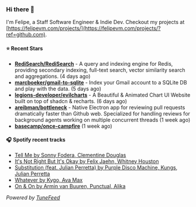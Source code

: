 ### Hi there 👋

I'm Felipe, a Staff Software Engineer & Indie Dev. Checkout my projects at [https://felipevm.com/projects/](https://felipevm.com/projects/?ref=github.com).

#### ⭐ Recent Stars
- **[RediSearch/RediSearch](https://github.com/RediSearch/RediSearch)** - A query and indexing engine for Redis, providing secondary indexing, full-text search, vector similarity search and aggregations. (4 days ago)
- **[marcboeker/gmail-to-sqlite](https://github.com/marcboeker/gmail-to-sqlite)** - Index your Gmail account to a SQLite DB and play with the data. (5 days ago)
- **[legions-developer/evilcharts](https://github.com/legions-developer/evilcharts)** - A Beautiful &amp; Animated Chart UI Website built on top of shadcn &amp; recharts. (6 days ago)
- **[areibman/bottleneck](https://github.com/areibman/bottleneck)** - Native Electron app for reviewing pull requests dramatically faster than Github web. Specialized for handling reviews for background agents working on multiple concurrent threads (1 week ago)
- **[basecamp/once-campfire](https://github.com/basecamp/once-campfire)** (1 week ago)

#### 🎧 Spotify recent tracks
- [Tell Me by Sonny Fodera, Clementine Douglas](https://open.spotify.com/track/114I7yDc6X70Dq8labTqw8)
- [It&#39;s Not Right But It&#39;s Okay by Felix Jaehn, Whitney Houston](https://open.spotify.com/track/1MTCiRbvPK93YY6LNIeEbc)
- [Substitution (feat. Julian Perretta) by Purple Disco Machine, Kungs, Julian Perretta](https://open.spotify.com/track/6BjG4NirMgJfC6QAvbfBNG)
- [Whatever by Kygo, Ava Max](https://open.spotify.com/track/0LMwmV37RCmBO2so0szAFs)
- [On &amp; On by Armin van Buuren, Punctual, Alika](https://open.spotify.com/track/19bua05ITWjFrk9iGxOA7r)

_Powered by [TuneFeed](https://tunefeed.app?ref=github.com)_
